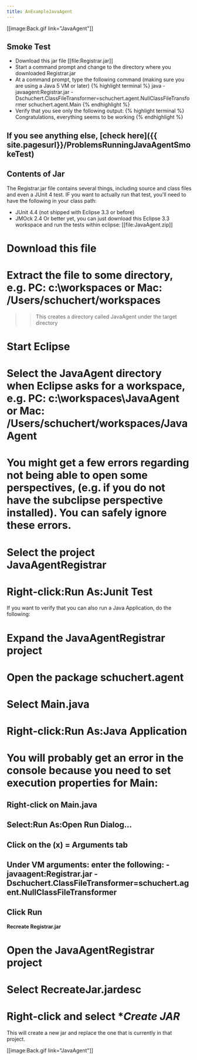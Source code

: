 ```yaml
---
title: AnExampleJavaAgent
---
```

[[image:Back.gif link="JavaAgent"]]
## Smoke Test
* Download this jar file [[file:Registrar.jar]]
* Start a command prompt and change to the directory where you downloaded Registrar.jar
* At a command prompt, type the following command (making sure you are using a Java 5 VM or later)
{% highlight terminal %}
java -javaagent:Registrar.jar -Dschuchert.ClassFileTransformer=schuchert.agent.NullClassFileTransformer schuchert.agent.Main
{% endhighlight %}
* Verify that you see only the following output:
{% highlight terminal %}
Congratulations, everything seems to be working
{% endhighlight %}

If you see anything else, [check here]({{ site.pagesurl}}/ProblemsRunningJavaAgentSmokeTest)
----
## Contents of Jar
The Registrar.jar file contains several things, including source and class files and even a JUnit 4 test. IF you want to actually run that test, you'll need to have the following in your class path:
* JUnit 4.4 (not shipped with Eclipse 3.3 or before)
* JMOck 2.4
Or better yet, you can just download this Eclipse 3.3 workspace and run the tests within eclipse: [[file:JavaAgent.zip]]
# Download this file
# Extract the file to some directory, e.g. PC: **c:\workspaces** or Mac: **/Users/schuchert/workspaces**
>> This creates a directory called JavaAgent under the target directory
# Start Eclipse
# Select the JavaAgent directory when Eclipse asks for a workspace, e.g. PC: **c:\workspaces\JavaAgent** or Mac: **/Users/schuchert/workspaces/JavaAgent**
# You might get a few errors regarding not being able to open some perspectives, (e.g. if you do not have the subclipse perspective installed). You can safely ignore these errors.
# Select the project JavaAgentRegistrar
# Right-click:Run As:Junit Test

If you want to verify that you can also run a Java Application, do the following:
# Expand the **JavaAgentRegistrar** project
# Open the package **schuchert.agent**
# Select **Main.java**
# Right-click:Run As:Java Application
# You will probably get an error in the console because you need to set execution properties for Main:
## Right-click on **Main.java**
## Select:Run As:Open Run Dialog...
## Click on the **(x) = Arguments tab**
## **Under VM arguments:** enter the following: -javaagent:Registrar.jar -Dschuchert.ClassFileTransformer=schuchert.agent.NullClassFileTransformer
## Click **Run**

**Recreate Registrar.jar**
# Open the **JavaAgentRegistrar** project
# Select **RecreateJar.jardesc**
# Right-click and select **Create JAR*
This will create a new jar and replace the one that is currently in that project.

[[image:Back.gif link="JavaAgent"]]
